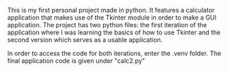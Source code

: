This is my first personal project made in python. It features a calculator application that makes use of the Tkinter module in order to make a GUI application. The project has two python files: the first iteration 
of the application where I was learning the basics of how to use Tkinter and the second version which serves as a usable application.


In order to access the code for both iterations, enter the .venv folder. The final application code is given under "calc2.py"
